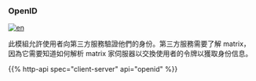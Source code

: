 ### OpenID

[![en](https://img.shields.io/badge/lang-en-purple.svg)](https://github.com/message-exp/matrix_organized_spec/tree/main/v1.11/client-server-api/en/openid.md)

此模組允許使用者向第三方服務驗證他們的身份。第三方服務需要了解 matrix，因為它需要知道如何解析 matrix 家伺服器以交換使用者的令牌以獲取身份信息。

{{% http-api spec="client-server" api="openid" %}}

